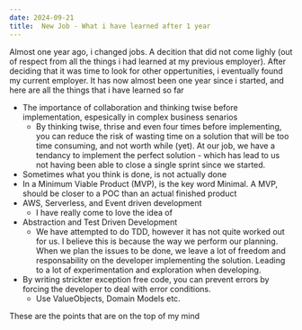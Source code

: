 ```yaml
---
date: 2024-09-21
title:  New Job - What i have learned after 1 year
---
```


Almost one year ago, i changed jobs. A decition that did not come lighly (out of respect from all the things i had learned at my previous employer). After deciding that it was time to look for other oppertunities, i eventually found my current employer. It has now almost been one year since i started, and here are all the things that i have learned so far


- The importance of collaboration and thinking twise before implementation, espesically in complex business senarios
  - By thinking twise, thrise and even four times before implementing, you can reduce the risk of wasting time on a solution that will be too time consuming, and not worth while (yet). At our job, we have a tendancy to implement the perfect solution - which has lead to us not having been able to close a single sprint since we started. 
- Sometimes what you think is done, is not actually done
- In a Minimum Viable Product (MVP), is the key word Minimal. A MVP, should be closer to a POC than an actual finished product
- AWS, Serverless, and Event driven development
  - I have really come to love the idea of
- Abstraction and Test Driven Development
  - We have attempted to do TDD, however it has not quite worked out for us. I believe this is because the way we perform our planning. When we plan the issues to be done, we leave a lot of freedom and responsability on the developer implementing the solution. Leading to a lot of experimentation and exploration when developing.
- By writing strickter exception free code, you can prevent errors by forcing the developer to deal with error conditions.
  - Use ValueObjects, Domain Models etc.


These are the points that are on the top of my mind
